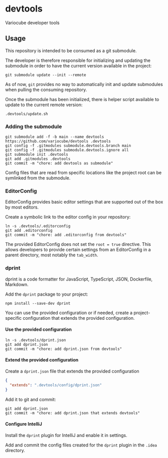 # devtools

Variocube developer tools

## Usage

This repository is intended to be consumed as a git submodule.

The developer is therefore responsible for initializing and updating the submodule in order to have the current version
available in the project:

```shell
git submodule update --init --remote
```

As of now, `git` provides no way to automatically init and update submodules when pulling the consuming repository.

Once the submodule has been initialized, there is helper script available to update to the current remote version:

```shell
.devtools/update.sh
```

### Adding the submodule

```shell
git submodule add -f -b main --name devtools https://github.com/variocube/devtools .devtools
git config -f .gitmodules submodule.devtools.branch main
git config -f .gitmodules submodule.devtools.ignore all
git submodule init .devtools
git add .gitmodules .devtools
git commit -m "chore: add devtools as submodule"
```

Config files that are read from specific locations like the project root can be symlinked from the submodule.

### EditorConfig

EditorConfig provides basic editor settings that are supported out of the box by most editors.

Create a symbolic link to the editor config in your repository:

```shell
ln -s .devtools/.editorconfig
git add .editorconfig
git commit -m "chore: add .editorconfig from devtools"
```

The provided EditorConfig does not set the `root = true` directive. This allows developers to
provide certain settings from an EditorConfig in a parent directory, most notably the `tab_width`.

### dprint

dprint is a code formatter for JavaScript, TypeScript, JSON, Dockerfile, Markdown.

Add the `dprint` package to your project:

```shell
npm install --save-dev dprint
```

You can use the provided configuration or if needed, create a project-specific configuration that
extends the provided configuration.

#### Use the provided configuration

```shell
ln -s .devtools/dprint.json
git add dprint.json
git commit -m "chore: add dprint.json from devtools"
```

#### Extend the provided configuration

Create a `dprint.json` file that extends the provided configuration

```json
{
  "extends": ".devtools/config/dprint.json"
}
```

Add it to git and commit:

```shell
git add dprint.json
git commit -m "chore: add dprint.json that extends devtools"
```

#### Configure IntelliJ

Install the `dprint` plugin for IntelliJ and enable it in settings.

Add and commit the config files created for the `dprint` plugin in the `.idea` directory. 
